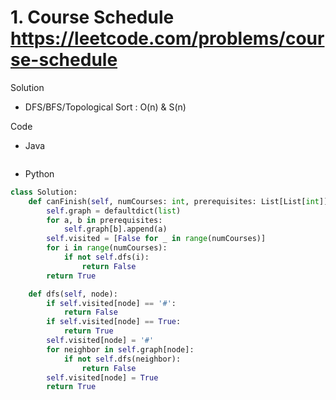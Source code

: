 # 1. Course Schedule https://leetcode.com/problems/course-schedule

Solution

- DFS/BFS/Topological Sort : O(n) & S(n)

Code

- Java

```java

```

- Python

```python
class Solution:
    def canFinish(self, numCourses: int, prerequisites: List[List[int]]) -> bool:
        self.graph = defaultdict(list)
        for a, b in prerequisites:
            self.graph[b].append(a)
        self.visited = [False for _ in range(numCourses)]
        for i in range(numCourses):
            if not self.dfs(i):
                return False
        return True

    def dfs(self, node):
        if self.visited[node] == '#':
            return False
        if self.visited[node] == True:
            return True
        self.visited[node] = '#'
        for neighbor in self.graph[node]:
            if not self.dfs(neighbor):
                return False
        self.visited[node] = True
        return True
```